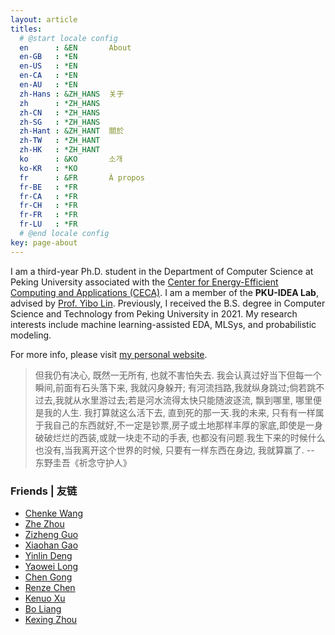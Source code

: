 ```yaml
---
layout: article
titles:
  # @start locale config
  en      : &EN       About
  en-GB   : *EN
  en-US   : *EN
  en-CA   : *EN
  en-AU   : *EN
  zh-Hans : &ZH_HANS  关于
  zh      : *ZH_HANS
  zh-CN   : *ZH_HANS
  zh-SG   : *ZH_HANS
  zh-Hant : &ZH_HANT  關於
  zh-TW   : *ZH_HANT
  zh-HK   : *ZH_HANT
  ko      : &KO       소개
  ko-KR   : *KO
  fr      : &FR       À propos
  fr-BE   : *FR
  fr-CA   : *FR
  fr-CH   : *FR
  fr-FR   : *FR
  fr-LU   : *FR
  # @end locale config
key: page-about
---
```


I am a third-year Ph.D. student in the Department of Computer Science at Peking University associated with the [Center for Energy-Efficient Computing and Applications (CECA)](https://ceca.pku.edu.cn/).
I am a member of the **PKU-IDEA Lab**, advised by [Prof. Yibo Lin](https://yibolin.com/).
Previously, I received the B.S. degree in Computer Science and Technology from Peking University in 2021.
My research interests include machine learning-assisted EDA, MLSys, and probabilistic modeling.

For more info, please visit [my personal website](https://magic3007.github.io/).


> 但我仍有决心, 既然一无所有, 也就不害怕失去. 我会认真过好当下但每一个瞬间,前面有石头落下来, 我就闪身躲开; 有河流挡路,我就纵身跳过;倘若跳不过去,我就从水里游过去;若是河水流得太快只能随波逐流, 飘到哪里, 哪里便是我的人生. 我打算就这么活下去, 直到死的那一天.我的未来, 只有有一样属于我自己的东西就好,不一定是钞票,房子或土地那样丰厚的家底,即使是一身破破烂烂的西装,或就一块走不动的手表, 也都没有问题.我生下来的时候什么也没有,当我离开这个世界的时候, 只要有一样东西在身边, 我就算赢了. -- 东野圭吾《祈念守护人》

### Friends | 友链
- [Chenke Wang](https://www.chengke.wang)
- [Zhe Zhou](https://pkuzhou.github.io/)
- [Zizheng Guo](https://guozz.cn/)
- [Xiaohan Gao](https://gaoxiaohan.com/)
- [Yinlin Deng](https://dengyinlin.github.io/)
- [Yaowei Long](https://longyaowei.github.io/)
- [Chen Gong](https://gcc17.github.io/)
- [Renze Chen](https://www.zhihu.com/people/yi-guang-99-48)
- [Kenuo Xu](https://witty-me.github.io/)
- [Bo Liang](https://galaxywalk.github.io/)
- [Kexing Zhou](https://keke046.github.io)